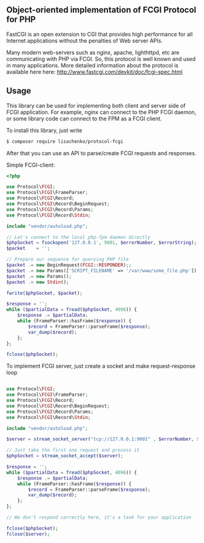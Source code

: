 Object-oriented implementation of FCGI Protocol for PHP
---------------------------

FastCGI is an open extension to CGI that provides high performance for all Internet applications without the penalties
of Web server APIs.

Many modern web-servers such as nginx, apache, lighthttpd, etc are communicating with PHP via FCGI. So, this protocol
is well known and used in many applications. More detailed information about the protocol is available here here:
http://www.fastcgi.com/devkit/doc/fcgi-spec.html

Usage
------------
This library can be used for implementing both client and server side of FCGI application. For example, nginx can
connect to the PHP FCGI daemon, or some library code can connect to the FPM as a FCGI client.

To install this library, just write

``` bash
$ composer require lisachenko/protocol-fcgi
```

After that you can use an API to parse/create FCGI requests and responses.

Simple FCGI-client:
```php
<?php

use Protocol\FCGI;
use Protocol\FCGI\FrameParser;
use Protocol\FCGI\Record;
use Protocol\FCGI\Record\BeginRequest;
use Protocol\FCGI\Record\Params;
use Protocol\FCGI\Record\Stdin;

include "vendor/autoload.php";

// Let's connect to the local php-fpm daemon directly
$phpSocket = fsockopen('127.0.0.1', 9001, $errorNumber, $errorString);
$packet    = '';

// Prepare our sequence for querying PHP file
$packet .= new BeginRequest(FCGI::RESPONDER);;
$packet .= new Params(['SCRIPT_FILENAME' => '/var/www/some_file.php']);
$packet .= new Params();
$packet .= new Stdin();

fwrite($phpSocket, $packet);

$response = '';
while ($partialData = fread($phpSocket, 4096)) {
    $response .= $partialData;
    while (FrameParser::hasFrame($response)) {
        $record = FrameParser::parseFrame($response);
        var_dump($record);
    };
};

fclose($phpSocket);
```

To implement FCGI server, just create a socket and make request-response loop

```php

use Protocol\FCGI;
use Protocol\FCGI\FrameParser;
use Protocol\FCGI\Record;
use Protocol\FCGI\Record\BeginRequest;
use Protocol\FCGI\Record\Params;
use Protocol\FCGI\Record\Stdin;

include "vendor/autoload.php";

$server = stream_socket_server("tcp://127.0.0.1:9001" , $errorNumber, $errorString);

// Just take the first one request and process it
$phpSocket = stream_socket_accept($server);

$response = '';
while ($partialData = fread($phpSocket, 4096)) {
    $response .= $partialData;
    while (FrameParser::hasFrame($response)) {
        $record = FrameParser::parseFrame($response);
        var_dump($record);
    };
};

// We don't respond correctly here, it's a task for your application

fclose($phpSocket);
fclose($server);
```
